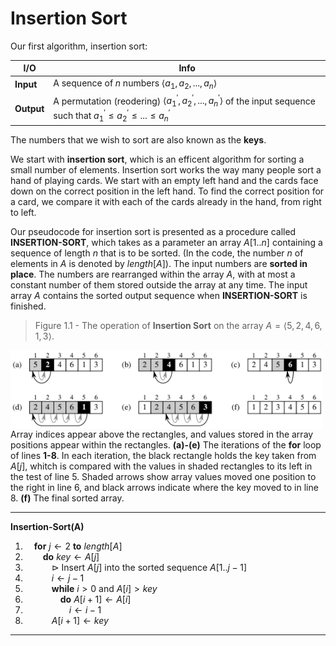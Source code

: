 # Insertion Sort

Our first algorithm, insertion sort:

| I/O | Info |
|-----|------|
|**Input**| A sequence of $n$ numbers $\langle a_{1}, a_{2}, ..., a_{n}\rangle$
|**Output**| A permutation (reodering) $\langle a_{1}^{'}, a_{2}^{'}, ..., a_{n}^{'}\rangle$ of the input sequence such that $a_{1}^{'} \le a_{2}^{'} \le ... \le a_{n}^{'}$

The numbers that we wish to sort are also known as the __keys__.

We start with __insertion sort__, which is an efficent algorithm for sorting a small number of elements. Insertion sort works the way many people sort a hand of playing cards. We start with an empty left hand and the cards face down on the correct position in the left hand. To find the correct position for a card, we compare it with each of the cards already in the hand, from right to left.

Our pseudocode for insertion sort is presented as a procedure called __INSERTION-SORT__, which takes as a parameter an array $A[1..n]$ containing a sequence of length $n$ that is to be sorted. (In the code, the number $n$ of elements in $A$ is denoted by $length[A]$). The input numbers are __sorted in place__. The numbers are rearranged within the array $A$, with at most a constant number of them stored outside the array at any time. The input array $A$ contains the sorted output sequence when __INSERTION-SORT__ is finished.

> Figure 1.1 - The operation of __Insertion Sort__ on the array $A = \langle 5, 2, 4, 6, 1, 3 \rangle$.
<img align="left" src="https://github.com/romuro-pauliv/Algorithms/blob/main/a1%20-%20Insertion%20Sort/static/Insertion%20Sort.png?raw=true" alt="Insertion Sort" width="500"/>

Array indices appear above the rectangles, and values stored in the array positions appear within the rectangles. __(a)-(e)__ The iterations of the __for__ loop of lines __1-8__. In each iteration, the black rectangle holds the key taken from $A[j]$, whitch is compared with the values in shaded rectangles to its left in the test of line 5. Shaded arrows show array values moved one position to the right in line 6, and black arrows indicate where the key moved to in line 8. __(f)__ The final sorted array.

---

__Insertion-Sort(A)__
1. &emsp;__for__ $j \leftarrow 2$ __to__ $length[A]$
2. &emsp;&emsp;__do__ $key \leftarrow A[j]$
3. &emsp;&emsp;&emsp;$\triangleright$ Insert $A[j]$ into the sorted sequence $A[1..j-1]$
4. &emsp;&emsp;&emsp;$i \leftarrow j - 1$
5. &emsp;&emsp;&emsp;__while__ $i > 0$ and $A[i] > key$
6. &emsp;&emsp;&emsp;&emsp;__do__ $A[i+1] \leftarrow A[i]$
7. &emsp;&emsp;&emsp;&emsp;&emsp;$i \leftarrow i - 1$
8. &emsp;&emsp;&emsp;$A[i + 1] \leftarrow key$

---
